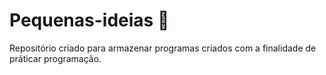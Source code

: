 # Pequenas-ideias 💭
<p>Repositório criado para armazenar programas criados com a finalidade de práticar programação.
  

